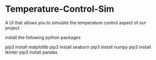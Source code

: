 # Temperature-Control-Sim
A UI that allows you to simulate the temperature control aspect of our project

install the following python packages

pip3 install matplotlib
pip3 install seaborn
pip3 install numpy
pip3 install tkinter
pip3 install pandas
